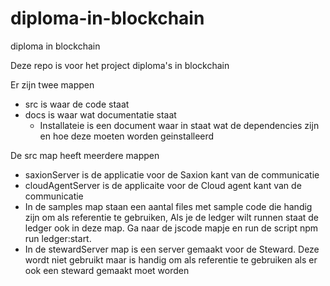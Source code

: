 # diploma-in-blockchain
diploma in blockchain

Deze repo is voor het project diploma's in blockchain

Er zijn twee mappen  
 + src is waar de code staat  
 + docs is waar wat documentatie staat    
     - Installateie is een document waar in staat wat de dependencies zijn en hoe deze moeten worden geinstalleerd 
 
 De src map heeft meerdere mappen  
  + saxionServer is de applicatie voor de Saxion kant van de communicatie   
  + cloudAgentServer is de applicaite voor de Cloud agent kant van de communicatie  
  + In de samples map staan een aantal files met sample code die handig zijn om als referentie te gebruiken, Als je de ledger wilt runnen staat de ledger ook in deze map. Ga naar de jscode mapje en run de script npm run ledger:start.
  + In de stewardServer map is een server gemaakt voor de Steward. Deze wordt niet gebruikt maar is handig om als referentie te gebruiken als er ook een steward gemaakt moet worden  
